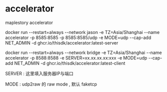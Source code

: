 # accelerator
maplestory accelerator

docker run --restart=always --network jason -e TZ=Asia/Shanghai --name accelerator -p 8585:8585 -p 8585:8585/udp -e MODE=udp --cap-add NET_ADMIN -d ghcr.io/thisdk/accelerator:latest-server

docker run --restart=always --network bridge -e TZ=Asia/Shanghai --name accelerator -p 8588:8588 -e SERVER=xx.xx.xx.xx:xxx -e MODE=udp --cap-add NET_ADMIN -d ghcr.io/thisdk/accelerator:latest-client

SERVER : 这里填入服务器IP与端口

MODE : udp2raw 的 raw mode , 默认 faketcp 

